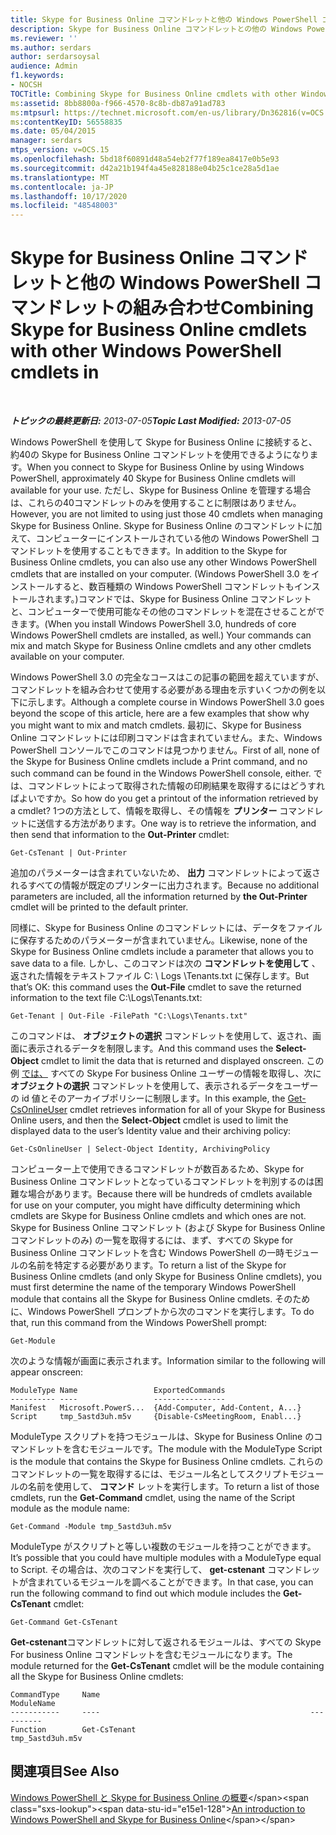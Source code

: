 ```yaml
---
title: Skype for Business Online コマンドレットと他の Windows PowerShell コマンドレットの組み合わせ
description: Skype for Business Online コマンドレットとの他の Windows PowerShell コマンドレットの組み合わせ。
ms.reviewer: ''
ms.author: serdars
author: serdarsoysal
audience: Admin
f1.keywords:
- NOCSH
TOCTitle: Combining Skype for Business Online cmdlets with other Windows PowerShell cmdlets
ms:assetid: 8bb8800a-f966-4570-8c8b-db87a91ad783
ms:mtpsurl: https://technet.microsoft.com/en-us/library/Dn362816(v=OCS.15)
ms:contentKeyID: 56558835
ms.date: 05/04/2015
manager: serdars
mtps_version: v=OCS.15
ms.openlocfilehash: 5bd18f60891d48a54eb2f77f189ea8417e0b5e93
ms.sourcegitcommit: d42a21b194f4a45e828188e04b25c1ce28a5d1ae
ms.translationtype: MT
ms.contentlocale: ja-JP
ms.lasthandoff: 10/17/2020
ms.locfileid: "48548003"
---
```

# <a name="combining-skype-for-business-online-cmdlets-with-other-windows-powershell-cmdlets-in"></a><span data-ttu-id="e15e1-103">Skype for Business Online コマンドレットと他の Windows PowerShell コマンドレットの組み合わせ</span><span class="sxs-lookup"><span data-stu-id="e15e1-103">Combining Skype for Business Online cmdlets with other Windows PowerShell cmdlets in</span></span>

<div data-xmlns="http://www.w3.org/1999/xhtml">

<div class="topic" data-xmlns="http://www.w3.org/1999/xhtml" data-msxsl="urn:schemas-microsoft-com:xslt" data-cs="https://msdn.microsoft.com/">

<div data-asp="https://msdn2.microsoft.com/asp">



</div>

<div id="mainSection">

<div id="mainBody">

<span> </span>

<span data-ttu-id="e15e1-104">_**トピックの最終更新日:** 2013-07-05_</span><span class="sxs-lookup"><span data-stu-id="e15e1-104">_**Topic Last Modified:** 2013-07-05_</span></span>

<span data-ttu-id="e15e1-105">Windows PowerShell を使用して Skype for Business Online に接続すると、約40の Skype for Business Online コマンドレットを使用できるようになります。</span><span class="sxs-lookup"><span data-stu-id="e15e1-105">When you connect to Skype for Business Online by using Windows PowerShell, approximately 40 Skype for Business Online cmdlets will available for your use.</span></span> <span data-ttu-id="e15e1-106">ただし、Skype for Business Online を管理する場合は、これらの40コマンドレットのみを使用することに制限はありません。</span><span class="sxs-lookup"><span data-stu-id="e15e1-106">However, you are not limited to using just those 40 cmdlets when managing Skype for Business Online.</span></span> <span data-ttu-id="e15e1-107">Skype for Business Online のコマンドレットに加えて、コンピューターにインストールされている他の Windows PowerShell コマンドレットを使用することもできます。</span><span class="sxs-lookup"><span data-stu-id="e15e1-107">In addition to the Skype for Business Online cmdlets, you can also use any other Windows PowerShell cmdlets that are installed on your computer.</span></span> <span data-ttu-id="e15e1-108">(Windows PowerShell 3.0 をインストールすると、数百種類の Windows PowerShell コマンドレットもインストールされます。)コマンドでは、Skype for Business Online コマンドレットと、コンピューターで使用可能なその他のコマンドレットを混在させることができます。</span><span class="sxs-lookup"><span data-stu-id="e15e1-108">(When you install Windows PowerShell 3.0, hundreds of core Windows PowerShell cmdlets are installed, as well.) Your commands can mix and match Skype for Business Online cmdlets and any other cmdlets available on your computer.</span></span>

<span data-ttu-id="e15e1-109">Windows PowerShell 3.0 の完全なコースはこの記事の範囲を超えていますが、コマンドレットを組み合わせて使用する必要がある理由を示すいくつかの例を以下に示します。</span><span class="sxs-lookup"><span data-stu-id="e15e1-109">Although a complete course in Windows PowerShell 3.0 goes beyond the scope of this article, here are a few examples that show why you might want to mix and match cmdlets.</span></span> <span data-ttu-id="e15e1-110">最初に、Skype for Business Online コマンドレットには印刷コマンドは含まれていません。また、Windows PowerShell コンソールでこのコマンドは見つかりません。</span><span class="sxs-lookup"><span data-stu-id="e15e1-110">First of all, none of the Skype for Business Online cmdlets include a Print command, and no such command can be found in the Windows PowerShell console, either.</span></span> <span data-ttu-id="e15e1-111">では、コマンドレットによって取得された情報の印刷結果を取得するにはどうすればよいですか。</span><span class="sxs-lookup"><span data-stu-id="e15e1-111">So how do you get a printout of the information retrieved by a cmdlet?</span></span> <span data-ttu-id="e15e1-112">1つの方法として、情報を取得し、その情報を **プリンター** コマンドレットに送信する方法があります。</span><span class="sxs-lookup"><span data-stu-id="e15e1-112">One way is to retrieve the information, and then send that information to the **Out-Printer** cmdlet:</span></span>

    Get-CsTenant | Out-Printer

<span data-ttu-id="e15e1-113">追加のパラメーターは含まれていないため、 **出力** コマンドレットによって返されるすべての情報が既定のプリンターに出力されます。</span><span class="sxs-lookup"><span data-stu-id="e15e1-113">Because no additional parameters are included, all the information returned by **the Out-Printer** cmdlet will be printed to the default printer.</span></span>

<span data-ttu-id="e15e1-114">同様に、Skype for Business Online のコマンドレットには、データをファイルに保存するためのパラメーターが含まれていません。</span><span class="sxs-lookup"><span data-stu-id="e15e1-114">Likewise, none of the Skype for Business Online cmdlets include a parameter that allows you to save data to a file.</span></span> <span data-ttu-id="e15e1-115">しかし、このコマンドは次の **コマンドレットを使用して** 、返された情報をテキストファイル C: \\ Logs \\Tenants.txt に保存します。</span><span class="sxs-lookup"><span data-stu-id="e15e1-115">But that’s OK: this command uses the **Out-File** cmdlet to save the returned information to the text file C:\\Logs\\Tenants.txt:</span></span>

    Get-Tenant | Out-File -FilePath "C:\Logs\Tenants.txt"

<span data-ttu-id="e15e1-116">このコマンドは、 **オブジェクトの選択** コマンドレットを使用して、返され、画面に表示されるデータを制限します。</span><span class="sxs-lookup"><span data-stu-id="e15e1-116">And this command uses the **Select-Object** cmdlet to limit the data that is returned and displayed onscreen.</span></span> <span data-ttu-id="e15e1-117">この例 [では、](https://technet.microsoft.com/library/JJ994026(v=OCS.15)) すべての Skype For business Online ユーザーの情報を取得し、次に **オブジェクトの選択** コマンドレットを使用して、表示されるデータをユーザーの id 値とそのアーカイブポリシーに制限します。</span><span class="sxs-lookup"><span data-stu-id="e15e1-117">In this example, the [Get-CsOnlineUser](https://technet.microsoft.com/library/JJ994026(v=OCS.15)) cmdlet retrieves information for all of your Skype for Business Online users, and then the **Select-Object** cmdlet is used to limit the displayed data to the user’s Identity value and their archiving policy:</span></span>

    Get-CsOnlineUser | Select-Object Identity, ArchivingPolicy

<span data-ttu-id="e15e1-118">コンピューター上で使用できるコマンドレットが数百あるため、Skype for Business Online コマンドレットとなっているコマンドレットを判別するのは困難な場合があります。</span><span class="sxs-lookup"><span data-stu-id="e15e1-118">Because there will be hundreds of cmdlets available for use on your computer, you might have difficulty determining which cmdlets are Skype for Business Online cmdlets and which ones are not.</span></span> <span data-ttu-id="e15e1-119">Skype for Business Online コマンドレット (および Skype for Business Online コマンドレットのみ) の一覧を取得するには、まず、すべての Skype for Business Online コマンドレットを含む Windows PowerShell の一時モジュールの名前を特定する必要があります。</span><span class="sxs-lookup"><span data-stu-id="e15e1-119">To return a list of the Skype for Business Online cmdlets (and only Skype for Business Online cmdlets), you must first determine the name of the temporary Windows PowerShell module that contains all the Skype for Business Online cmdlets.</span></span> <span data-ttu-id="e15e1-120">そのために、Windows PowerShell プロンプトから次のコマンドを実行します。</span><span class="sxs-lookup"><span data-stu-id="e15e1-120">To do that, run this command from the Windows PowerShell prompt:</span></span>

    Get-Module

<span data-ttu-id="e15e1-121">次のような情報が画面に表示されます。</span><span class="sxs-lookup"><span data-stu-id="e15e1-121">Information similar to the following will appear onscreen:</span></span>

    ModuleType Name                 ExportedCommands
    ---------- ----                 ----------------
    Manifest   Microsoft.PowerS...  {Add-Computer, Add-Content, A...}
    Script     tmp_5astd3uh.m5v     {Disable-CsMeetingRoom, Enabl...}

<span data-ttu-id="e15e1-122">ModuleType スクリプトを持つモジュールは、Skype for Business Online のコマンドレットを含むモジュールです。</span><span class="sxs-lookup"><span data-stu-id="e15e1-122">The module with the ModuleType Script is the module that contains the Skype for Business Online cmdlets.</span></span> <span data-ttu-id="e15e1-123">これらのコマンドレットの一覧を取得するには、モジュール名としてスクリプトモジュールの名前を使用して、 **コマンド** レットを実行します。</span><span class="sxs-lookup"><span data-stu-id="e15e1-123">To return a list of those cmdlets, run the **Get-Command** cmdlet, using the name of the Script module as the module name:</span></span>

    Get-Command -Module tmp_5astd3uh.m5v

<span data-ttu-id="e15e1-124">ModuleType がスクリプトと等しい複数のモジュールを持つことができます。</span><span class="sxs-lookup"><span data-stu-id="e15e1-124">It’s possible that you could have multiple modules with a ModuleType equal to Script.</span></span> <span data-ttu-id="e15e1-125">その場合は、次のコマンドを実行して、 **get-cstenant** コマンドレットが含まれているモジュールを調べることができます。</span><span class="sxs-lookup"><span data-stu-id="e15e1-125">In that case, you can run the following command to find out which module includes the **Get-CsTenant** cmdlet:</span></span>

    Get-Command Get-CsTenant

<span data-ttu-id="e15e1-126">**Get-cstenant**コマンドレットに対して返されるモジュールは、すべての Skype For business Online コマンドレットを含むモジュールになります。</span><span class="sxs-lookup"><span data-stu-id="e15e1-126">The module returned for the **Get-CsTenant** cmdlet will be the module containing all the Skype for Business Online cmdlets:</span></span>

    CommandType     Name                                               ModuleName
    -----------     ----                                               ----------
    Function        Get-CsTenant                                       tmp_5astd3uh.m5v

<div>

## <a name="see-also"></a><span data-ttu-id="e15e1-127">関連項目</span><span class="sxs-lookup"><span data-stu-id="e15e1-127">See Also</span></span>


<span data-ttu-id="e15e1-128">[Windows PowerShell と Skype for Business Online の概要](https://technet.microsoft.com/library/Dn362785(v=OCS.15))</span><span class="sxs-lookup"><span data-stu-id="e15e1-128">[An introduction to Windows PowerShell and Skype for Business Online](https://technet.microsoft.com/library/Dn362785(v=OCS.15))</span></span>  
  

</div>

</div>

<span> </span>

</div>

</div>

</div>

